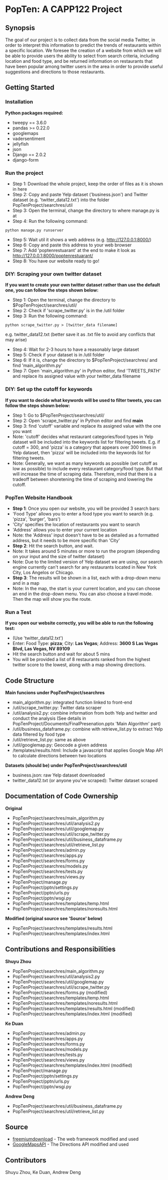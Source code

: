 # PopTen: A CAPP122 Project

## Synopsis
The goal of our project is to collect data from the social media Twitter, in order to interpret this information to predict the trends of restaurants within a specific location.  We foresee the creation of a website from which we will be able to provide users the ability to select from search criteria, including location and food type, and be returned information on restaurants that have been popular among twitter users in the area in order to provide useful suggestions and directions to those restaurants.

## Getting Started
### Installation
**Python packages required:**
- tweepy == 3.6.0
- pandas >= 0.22.0
- googlemaps
- vadersentiment
- jellyfish
- json
- Django == 2.0.2
- django-form

### Run the project
- Step 1: Download the whole project, keep the order of files as it is shown in here
- Step 2: Copy and paste Yelp dataset ('business.json') and Twitter dataset (e.g. 'twitter_data12.txt') into the folder PopTenProject/searchres/util
- Step 3: Open the terminal, change the directory to where manage.py is at
- Step 4: Run the following command:
```
python manage.py runserver
```
- Step 5: Wait util it shows a web address (e.g. http://127.0.0.1:8000/)
- Step 6: Copy and paste this address to your web browser
- Step 7: Add 'poptenrestuarant' at the end to make it look as http://127.0.0.1:8000/poptenrestuarant/
- Step 8: You have our website ready to go!

### DIY: Scraping your own twitter dataset
**If you want to create your own twitter dataset rather than use the default one, you can follow the steps shown below:**
- Step 1: Open the terminal, change the directory to $PopTenProject/searchres/util/
- Step 2: Check if 'scrape_twitter.py' is in the /util folder
- Step 3: Run the following command:
```
python scrape_twitter.py > [twitter_data filename]
```
e.g. twitter_data12.txt (better save it as .txt file to avoid any conflicts that may arise)
- Step 4: Wait for 2-3 hours to have a reasonably large dataset
- Step 5: Check if your dataset is in /util folder
- Step 6: If it is, change the directory to $PopTenProject/searchres/ and find 'main_algorithm.py'
- Step 7: Open 'main_algorithm.py' in Python editor, find 'TWEETS_PATH' and replace its assigned value with your twitter_data filename

### DIY: Set up the cutoff for keywords
**If you want to decide what keywords will be used to filter tweets, you can follow the steps shown below:**
- Step 1: Go to $PopTenProject/searchres/util/
- Step 2: Open 'scrape_twitter.py' in Python editor and find __main__
- Step 3: find 'cutoff' variable and replace its assigned value with the one you want
- Note: 'cutoff' decides what restaurant categories/food types in Yelp dataset will be included into the keywords list for filtering tweets.
E.g. if cutoff = 300, and 'pizza' is a category that appears over 300 times in Yelp dataset, then 'pizza' will be included into the keywords list for filtering tweets. 
- Note: Generally, we want as many keywords as possible (set cutoff as low as possible) to include every restaurant category/food type. But that will increase the time of scraping data. Therefore, mind that there is a tradeoff between shoretening the time of scraping and lowering the cutoff.

### PopTen Website Handbook
- **Step 1**: Once you open our website, you will be provided 3 search bars:
- 'Food Type' allows you to enter a food type you want to search (e.g. 'pizza', 'burger', 'bars')
- 'City' specifies the location of restaurants you want to search
- 'Address' allows you to enter your current location 
- Note: the 'Address' input doesn't have to be as detailed as a formatted address, but it needs to be more specific than 'City'
- **Step 2**: Hit the search button, and wait.
- Note: It takes around 5 minutes or more to run the program (depending on your input and the size of twitter dataset)
- Note: Due to the limited version of Yelp dataset we are using, our search engine currently can't search for any restaurants located in New York City, Los Angelos or Chicago.
- **Step 3**: The results will be shown in a list, each with a drop-down menu and in a map
- Note: In the map, the start is your current location, and you can choose an end in the drop-down menu. You can also choose a travel mode. Then the map will show you the route.

### Run a Test
**If you open our website correctly, you will be able to run the following test:**
- (Use 'twitter_data12.txt')
- Enter: Food Type: **pizza**; City: **Las Vegas**; Address: **3600 S Las Vegas Blvd, Las Vegas, NV 89109**
- Hit the search button and wait for about 5 mins
- You will be provided a list of 8 restaurants ranked from the highest twitter score to the lowest, along with a map showing directions.

## Code Structure
**Main funcions under PopTenProject/searchres**
- main_algorithm.py: integrated function linked to front-end
- /util/scrape_twitter.py: Twitter data scraper
- /util/analysis2.py: combine information from both Yelp and twitter and conduct the analysis (See details in PopTenProject/Documents/FinalPresenation.pptx 'Main Algorithm' part)
- /util/business_dataframe.py: combine with retrieve_list.py to extract Yelp data filtered by food type 
- /util/retrieve_list.py: same as above
- /util/googlemap.py: Geocode a given address
- /templates/results.html: Include a javascript that applies Google Map API to calculate directions between two locations

**Datasets (should be) under PopTenProject/searchres/util**
- business.json: raw Yelp dataset downloaded
- twitter_data12.txt (or anyone you've scraped): Twitter dataset scraped

## Documentation of Code Ownership
**Original**
- PopTenProject/searchres/main_algorithm.py
- PopTenProject/searchres/util/analysis2.py
- PopTenProject/searchres/util/googlemap.py
- PopTenProject/searchres/util/scrape_twitter.py
- PopTenProject/searchres/util/business_dataframe.py
- PopTenProject/searchres/util/retrieve_list.py
- PopTenProject/searchres/admin.py
- PopTenProject/searchres/apps.py
- PopTenProject/searchres/forms.py
- PopTenProject/searchres/models.py
- PopTenProject/searchres/tests.py
- PopTenProject/searchres/views.py
- PopTenProject/manage.py
- PopTenProject/pptn/settings.py
- PopTenProject/pptn/urls.py
- PopTenProject/pptn/wsgi.py
- PopTenProject/searchres/templates/temp.html
- PopTenProject/searchres/templates/noresults.html

**Modified (original source see 'Source' below)**
- PopTenProject/searchres/templates/results.html
- PopTenProject/searchres/templates/index.html


## Contributions and Responsibilities
**Shuyu Zhou**
- PopTenProject/searchres/main_algorithm.py
- PopTenProject/searchres/util/analysis2.py
- PopTenProject/searchres/util/googlemap.py
- PopTenProject/searchres/util/scrape_twitter.py
- PopTenProject/searchres/forms.py (modified)
- PopTenProject/searchres/templates/temp.html
- PopTenProject/searchres/templates/noresults.html
- PopTenProject/searchres/templates/results.html (modified)
- PopTenProject/searchres/templates/index.html (modified)

**Ke Duan**
- PopTenProject/searchres/admin.py
- PopTenProject/searchres/apps.py
- PopTenProject/searchres/forms.py
- PopTenProject/searchres/models.py
- PopTenProject/searchres/tests.py
- PopTenProject/searchres/views.py
- PopTenProject/searchres/templates/index.html (modified)
- PopTenProject/manage.py
- PopTenProject/pptn/settings.py
- PopTenProject/pptn/urls.py
- PopTenProject/pptn/wsgi.py

**Andrew Deng**
- PopTenProject/searchres/util/business_dataframe.py
- PopTenProject/searchres/util/retrieve_list.py

## Source
- [freemiumdownload](http://freemiumdownload.com/demo?theme=bootstrap-coffee-pizza) - The web framework modified and used
- [GoogleMapsAPI](https://developers.google.com/maps/documentation/javascript/examples/directions-simple) - The Directions API modified and used


## Contributors
Shuyu Zhou,
Ke Duan,
Andrew Deng
